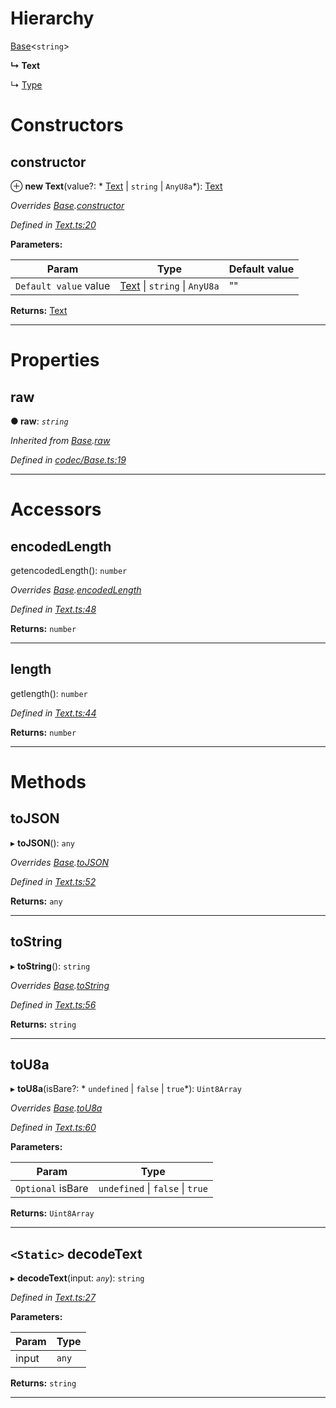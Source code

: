 

# Hierarchy

 [Base](_codec_base_.base.md)<`string`>

**↳ Text**

↳  [Type](_type_.type.md)

# Constructors

<a id="constructor"></a>

##  constructor

⊕ **new Text**(value?: * [Text](_text_.text.md) &#124; `string` &#124; `AnyU8a`*): [Text](_text_.text.md)

*Overrides [Base](_codec_base_.base.md).[constructor](_codec_base_.base.md#constructor)*

*Defined in [Text.ts:20](https://github.com/polkadot-js/api/blob/389174b/packages/types/src/Text.ts#L20)*

**Parameters:**

| Param | Type | Default value |
| ------ | ------ | ------ |
| `Default value` value |  [Text](_text_.text.md) &#124; `string` &#124; `AnyU8a`| &quot;&quot; |

**Returns:** [Text](_text_.text.md)

___

# Properties

<a id="raw"></a>

##  raw

**● raw**: *`string`*

*Inherited from [Base](_codec_base_.base.md).[raw](_codec_base_.base.md#raw)*

*Defined in [codec/Base.ts:19](https://github.com/polkadot-js/api/blob/389174b/packages/types/src/codec/Base.ts#L19)*

___

# Accessors

<a id="encodedlength"></a>

##  encodedLength

getencodedLength(): `number`

*Overrides [Base](_codec_base_.base.md).[encodedLength](_codec_base_.base.md#encodedlength)*

*Defined in [Text.ts:48](https://github.com/polkadot-js/api/blob/389174b/packages/types/src/Text.ts#L48)*

**Returns:** `number`

___
<a id="length"></a>

##  length

getlength(): `number`

*Defined in [Text.ts:44](https://github.com/polkadot-js/api/blob/389174b/packages/types/src/Text.ts#L44)*

**Returns:** `number`

___

# Methods

<a id="tojson"></a>

##  toJSON

▸ **toJSON**(): `any`

*Overrides [Base](_codec_base_.base.md).[toJSON](_codec_base_.base.md#tojson)*

*Defined in [Text.ts:52](https://github.com/polkadot-js/api/blob/389174b/packages/types/src/Text.ts#L52)*

**Returns:** `any`

___
<a id="tostring"></a>

##  toString

▸ **toString**(): `string`

*Overrides [Base](_codec_base_.base.md).[toString](_codec_base_.base.md#tostring)*

*Defined in [Text.ts:56](https://github.com/polkadot-js/api/blob/389174b/packages/types/src/Text.ts#L56)*

**Returns:** `string`

___
<a id="tou8a"></a>

##  toU8a

▸ **toU8a**(isBare?: * `undefined` &#124; `false` &#124; `true`*): `Uint8Array`

*Overrides [Base](_codec_base_.base.md).[toU8a](_codec_base_.base.md#tou8a)*

*Defined in [Text.ts:60](https://github.com/polkadot-js/api/blob/389174b/packages/types/src/Text.ts#L60)*

**Parameters:**

| Param | Type |
| ------ | ------ |
| `Optional` isBare |  `undefined` &#124; `false` &#124; `true`|

**Returns:** `Uint8Array`

___
<a id="decodetext"></a>

## `<Static>` decodeText

▸ **decodeText**(input: *`any`*): `string`

*Defined in [Text.ts:27](https://github.com/polkadot-js/api/blob/389174b/packages/types/src/Text.ts#L27)*

**Parameters:**

| Param | Type |
| ------ | ------ |
| input | `any` |

**Returns:** `string`

___

